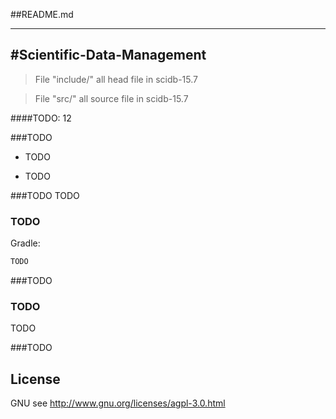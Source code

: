 ##README.md

---
#Scientific-Data-Management
-------------

> File "include/" all head file in scidb-15.7

> File "src/"	    all source file in scidb-15.7

####TODO:  12

###TODO
- TODO

- TODO

###TODO
TODO

### TODO
Gradle:  
``` xml
TODO
```

###TODO

### TODO
TODO

###TODO

## License
GNU see <http://www.gnu.org/licenses/agpl-3.0.html>

